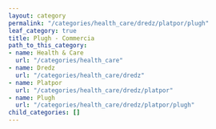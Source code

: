 ```yaml
---
layout: category
permalink: "/categories/health_care/dredz/platpor/plugh"
leaf_category: true
title: Plugh - Commercia
path_to_this_category:
- name: Health & Care
  url: "/categories/health_care"
- name: Dredz
  url: "/categories/health_care/dredz"
- name: Platpor
  url: "/categories/health_care/dredz/platpor"
- name: Plugh
  url: "/categories/health_care/dredz/platpor/plugh"
child_categories: []
---
```

